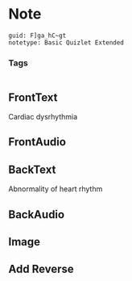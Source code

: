 # Note
```
guid: F]ga_hC~gt
notetype: Basic Quizlet Extended
```

### Tags
```
```

## FrontText
Cardiac dysrhythmia

## FrontAudio


## BackText
Abnormality of heart rhythm

## BackAudio


## Image


## Add Reverse

